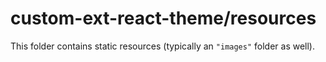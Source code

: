 # custom-ext-react-theme/resources

This folder contains static resources (typically an `"images"` folder as well).
